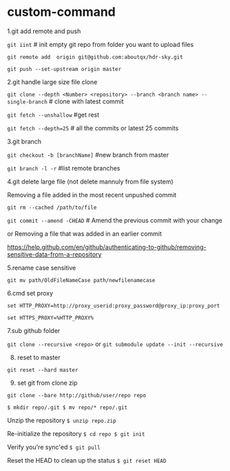 # custom-command

1.git add remote and push

`git iint` # init empty git repo from folder you want to upload files

`git remote add  origin git@github.com:aboutqx/hdr-sky.git`

`git push --set-upstream origin master`


2.git handle large size file clone

`git clone --depth <Number> <repository> --branch <branch name> --single-branch` # clone with latest commit

`git fetch --unshallow`  #get rest

`git fetch --depth=25` # all the commits or latest 25 commits

3.git branch

`git checkout -b [branchName]` #new branch from master 

`git branch -l -r` #list remote branches

4.git delete large file (not delete mannuly from file system)

Removing a file added in the most recent unpushed commit

`git rm --cached /path/to/file`

`git commit --amend -CHEAD` # Amend the previous commit with your change

or Removing a file that was added in an earlier commit

https://help.github.com/en/github/authenticating-to-github/removing-sensitive-data-from-a-repository

5.rename case sensitive

`git mv path/OldFileNameCase path/newfilenamecase`

6.cmd set proxy

`set HTTP_PROXY=http://proxy_userid:proxy_password@proxy_ip:proxy_port`

`set HTTPS_PROXY=%HTTP_PROXY%`

7.sub github folder

`git clone --recursive <repo>` or `git submodule update --init --recursive`

8. reset to master

`git reset --hard master`

9. set git from clone zip

`git clone --bare http://github/user/repo repo`

`$ mkdir repo/.git
$ mv repo/* repo/.git`

Unzip the repository
`$ unzip repo.zip`

Re-initialize the repository
`$ cd repo
$ git init`

Verify you're sync'ed
`$ git pull`

Reset the HEAD to clean up the status
`$ git reset HEAD` 
